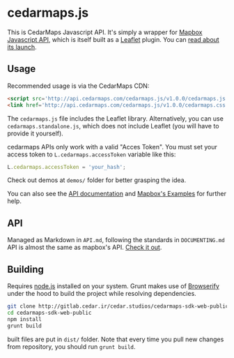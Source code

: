 # cedarmaps.js

This is CedarMaps Javascript API. It's simply a wrapper for [Mapbox Javascript API](https://github.com/mapbox/mapbox.js/), which is itself built as a [Leaflet](http://leafletjs.com/) plugin. You can [read about its launch](http://mapbox.com/blog/mapbox-js-with-leaflet/).

## Usage

Recommended usage is via the CedarMaps CDN:

```html
<script src='http://api.cedarmaps.com/cedarmaps.js/v1.0.0/cedarmaps.js'></script>
<link href='http://api.cedarmaps.com/cedarmaps.js/v1.0.0/cedarmaps.css' rel='stylesheet' />
```

The `cedarmaps.js` file includes the Leaflet library. Alternatively, you can use `cedarmaps.standalone.js`, which does not include Leaflet (you will have to provide it yourself).

cedarmaps APIs only work with a valid "Acces Token". You must set your access token to `L.cedarmaps.accessToken` variable like this:

```js
L.cedarmaps.accessToken = 'your_hash';
```
Check out demos at `demos/` folder for better grasping the idea.

You can also see the [API documentation](http://mapbox.com/mapbox.js/api/) and [Mapbox's Examples](http://mapbox.com/mapbox.js/example/v1.0.0/) for further help.

## API

Managed as Markdown in `API.md`, following the standards in `DOCUMENTING.md`
API is almost the same as mapbox's API. [Check it out](http://mapbox.com/mapbox.js/api/).

## Building

Requires [node.js](http://nodejs.org/) installed on your system.
Grunt makes use of [Browserify](http://browserify.org/) under the hood to build the project while resolving dependencies.

``` sh
git clone http://gitlab.cedar.ir/cedar.studios/cedarmaps-sdk-web-public.git
cd cedarmaps-sdk-web-public
npm install
grunt build
```

built files are put in `dist/` folder.
Note that every time you pull new changes from repository, you should run `grunt build`.